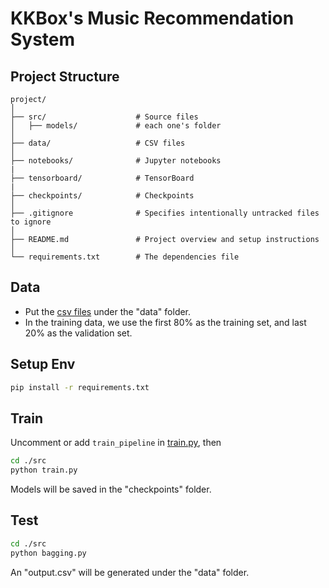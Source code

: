 # KKBox's Music Recommendation System

## Project Structure

```
project/
│
├── src/                    # Source files
│   ├── models/             # each one's folder
│
├── data/                   # CSV files
│
├── notebooks/              # Jupyter notebooks
|
├── tensorboard/            # TensorBoard
|
├── checkpoints/            # Checkpoints
│
├── .gitignore              # Specifies intentionally untracked files to ignore
│
├── README.md               # Project overview and setup instructions
│
└── requirements.txt        # The dependencies file

```

## Data
- Put the [csv files](https://www.kaggle.com/competitions/kkbox-music-recommendation-challenge/data) under the "data" folder.
- In the training data, we use the first 80% as the training set, and last 20% as the validation set.

## Setup Env
```bash
pip install -r requirements.txt
```

## Train
Uncomment or add `train_pipeline` in [train.py](./src/train.py), then
```bash
cd ./src
python train.py
```
Models will be saved in the "checkpoints" folder.

## Test
```bash
cd ./src
python bagging.py
```
An "output.csv" will be generated under the "data" folder.